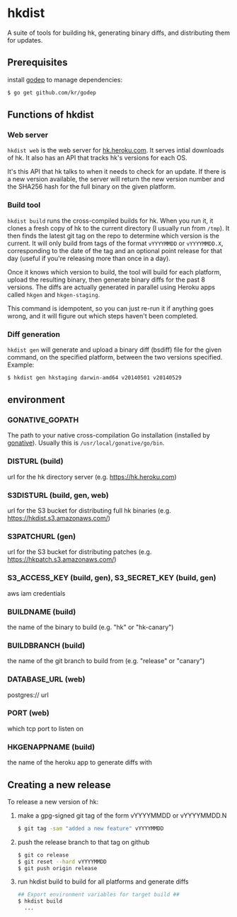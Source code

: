 # hkdist

A suite of tools for building hk, generating binary diffs, and distributing
them for updates.

## Prerequisites

install [godep](https://github.com/kr/godep) to manage dependencies:

```bash
$ go get github.com/kr/godep
```

## Functions of hkdist

### Web server

`hkdist web` is the web server for [hk.heroku.com](https://hk.heroku.com). It
serves intial downloads of hk. It also has an API that tracks hk's versions for
each OS.

It's this API that hk talks to when it needs to check for an update. If
there is a new version available, the server will return the new version number
and the SHA256 hash for the full binary on the given platform.

### Build tool

`hkdist build` runs the cross-compiled builds for hk. When you run it, it clones
a fresh copy of hk to the current directory (I usually run from `/tmp`). It then
finds the latest git tag on the repo to determine which version is the current.
It will only build from tags of the format `vYYYYMMDD` or `vYYYYMMDD.X`,
corresponding to the date of the tag and an optional point release for that day
(useful if you're releasing more than once in a day).

Once it knows which version to build, the tool will build for each platform,
upload the resulting binary, then generate binary diffs for the past 8 versions.
The diffs are actually generated in parallel using Heroku apps called `hkgen`
and `hkgen-staging`.

This command is idempotent, so you can just re-run it if anything goes wrong,
and it will figure out which steps haven't been completed.

### Diff generation

`hkdist gen` will generate and upload a binary diff (bsdiff) file for the given
command, on the specified platform, between the two versions specified. Example:

```bash
$ hkdist gen hkstaging darwin-amd64 v20140501 v20140529
```

## environment

### GONATIVE_GOPATH

The path to your native cross-compilation Go installation (installed by
[gonative](https://github.com/inconshreveable/gonative)). Usually this is
`/usr/local/gonative/go/bin`.

### DISTURL (build)

url for the hk directory server (e.g. https://hk.heroku.com)

### S3DISTURL (build, gen, web)

url for the S3 bucket for distributing full hk binaries (e.g. https://hkdist.s3.amazonaws.com/)

### S3PATCHURL (gen)

url for the S3 bucket for distributing patches
(e.g. https://hkpatch.s3.amazonaws.com/)

### S3_ACCESS_KEY (build, gen), S3_SECRET_KEY (build, gen)

aws iam credentials

### BUILDNAME (build)

the name of the binary to build (e.g. "hk" or "hk-canary")

### BUILDBRANCH (build)

the name of the git branch to build from (e.g. "release" or "canary")

### DATABASE_URL (web)

postgres:// url

### PORT (web)

which tcp port to listen on

### HKGENAPPNAME (build)

the name of the heroku app to generate diffs with

## Creating a new release

To release a new version of hk:

1. make a gpg-signed git tag of the form vYYYYMMDD or vYYYYMMDD.N

    ```bash
    $ git tag -sam "added a new feature" vYYYYMMDD
    ```

2. push the release branch to that tag on github

    ```bash
    $ git co release
    $ git reset --hard vYYYYMMDD
    $ git push origin release
    ```

3. run hkdist build to build for all platforms and generate diffs

    ```bash
    ## Export environment variables for target build ##
    $ hkdist build
      ...
    ```
